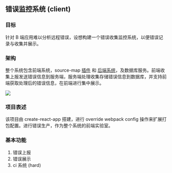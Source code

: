 ## 错误监控系统 (client)

### 目标

针对 B 端应用难以分析远程错误，设想构建一个错误收集监控系统，以便错误记录与收集并展示。

### 架构

整个系统包含前端系统，source-map [插件](https://github.com/Zwe1/error-monitor-webpack-plugin) 和 [后端系统](https://github.com/Zwe1/error-monitor-node-server)，及数据库服务。前端收集上报发送错误信息到服务端，服务端处理收集存储错误信息到数据库，并支持前端获取处理后的错误信息，在前端进行集中展示。

<img src='/Users/yao.zhang/Desktoperror-monitor系统架构.jpg'/>

### 项目表述

该项目由 create-react-app 搭建，进行 override webpack config 操作来扩展打包配置。进行错误生产，作为整个系统的前端实验室。

### 基本功能

1. 错误上报
2. 错误展示
3. ci 系统 (hard)
